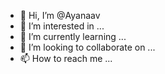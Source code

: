 - 👋 Hi, I’m @Ayanaav
- 👀 I’m interested in ...
- 🌱 I’m currently learning ...
- 💞️ I’m looking to collaborate on ...
- 📫 How to reach me ...

<!---
Ayanaav/Ayanaav is a ✨ special ✨ repository because its `README.md` (this file) appears on your GitHub profile.
You can click the Preview link to take a look at your changes.
--->
